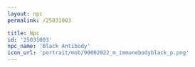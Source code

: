 ```yaml
---
layout: npc
permalink: /25031003

title: Npc
id: '25031003'
npc_name: 'Black Antibody'
icon_url: 'portrait/mob/90002022_m_immunebodyblack_p.png'
---
```

